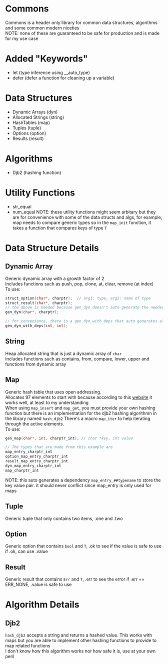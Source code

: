 # Commons
Commons is a header only library for common data structures, algorithms and some common modern niceties<br>
NOTE: none of these are guaranteed to be safe for production and is made for my use case

# Added "Keywords"
- let (type inference using __auto_type)
- defer (defer a function for cleaning up a variable)

# Data Structures
- Dynamic Arrays (dyn)
- Allocated Strings (string)
- HashTables (map)
- Tuples (tuple)
- Options (option)
- Results (result)

# Algorithms
- Djb2 (hashing function)

# Utility Functions
- str_equal
- num_equal
NOTE: these utility functions might seem arbitary but they are for convenience with some of the data structs and algs, for example, map needs to compare generic types so in the `map_init` function, it takes a function that compares keys of type `T`

# Data Structure Details
## Dynamic Array
Generic dynamic array with a growth factor of 2<br>
Includes functions such as push, pop, clone, at, clear, remove (at index)<br>
To use:
```c
struct_option(char*, charptr);  // arg1: type, arg2: name of type
struct_result(char*, charptr);
// the above is needed because gen_dyn doesn't auto generate the needed option and result types in case you've already defined them previously
gen_dyn(char*, charptr);

// for convenience, there is a gen_dyn_with_deps that auto generates all dependencies
gen_dyn_with_deps(int, int);
```

## String
Heap allocated string that is just a dynamic array of `char`<br>
Includes functions such as contains, from, compare, lower, upper and functions from dynamic array

## Map
Generic hash table that uses open addressing.<br>
Allocates 97 elements to start with because according to this [website](https://planetmath.org/goodhashtableprimes) it works well, at least to my understanding<br>
When using `map_insert` and `map_get`, you must provide your own hashing function but there is an implementation for the djb2 hashing algorithmn in the library named `hash_djb2`
There's a macro `map_iter` to help iterating through the active elements.<br>
To use:
```c
gen_map(char*, int, charptr_int); // char *key, int value

// The types that are made from this example are
map_entry_charptr_int
option_map_entry_charptr_int
result_map_entry_charptr_int
dyn_map_entry_charptr_int
map_charptr_int
```
NOTE: this auto generates a dependency `map_entry_##typename` to store the key value pair. it should never conflict since map_entry is only used for maps

## Tuple
Generic tuple that only contains two items, .one and .two

## Option
Generic option that contains `bool` and `T`, .ok to see if the value is safe to use<br>
if .ok, can use .value

## Result
Generic result that contains `Err` and `T`, .err to see the error
if .err == ERR_NONE, .value is safe to use

# Algorithm Details
## Djb2
`hash_djb2` accepts a string and returns a hashed value. This works with maps but you are able to implement other hashing functions to provide to map related functions<br>
I don't know how this algorithm works nor how safe it is, use at your own peril
